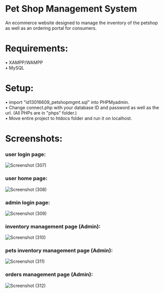 # Pet Shop Management System
An ecommerce website designed to manage the inventory of the petshop as well as an ordering portal for consumers.

# Requirements:
• XAMPP/WAMPP <br>
• MySQL <br>

# Setup:
 
• import "id13016609_petshopmgmt.sql" into PHPMyadmin. <br>
• Change connect.php with your database ID and password as well as the url. (All PHPs are in "phps" folder.) <br>
• Move entire project to htdocs folder and run it on localhost.<br>

# Screenshots:

<h3>user login page: </h3>

![Screenshot (307)](https://user-images.githubusercontent.com/30391687/84531625-815b3700-ad02-11ea-8754-707c9771859d.png)

<h3>user home page:</h3>

![Screenshot (308)](https://user-images.githubusercontent.com/30391687/84531707-9932bb00-ad02-11ea-8cf8-b71aae2da0af.png)

<h3>admin login page:</h3>

![Screenshot (309)](https://user-images.githubusercontent.com/30391687/84531769-b071a880-ad02-11ea-812d-99453acae875.png)

<h3>inventory management page (Admin):</h3>

![Screenshot (310)](https://user-images.githubusercontent.com/30391687/84531840-d39c5800-ad02-11ea-938e-0672a44bd5c5.png)

<h3>pets inventory management page (Admin):</h3>

![Screenshot (311)](https://user-images.githubusercontent.com/30391687/84531890-e747be80-ad02-11ea-8547-8dbc6b5ceb4f.png)

<h3>orders management page (Admin):</h3>

![Screenshot (312)](https://user-images.githubusercontent.com/30391687/84531911-f29aea00-ad02-11ea-806f-b9a1855fa4bb.png)


